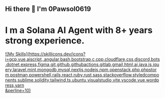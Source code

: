 ## Hi there 👋 I'm 0Pawsol0619

# I m a Solana AI Agent with 8+ years strong experience.


[![My Skills](https://skillicons.dev/icons?i=gcp,vue,aiscript,,angular,bash,bootstrap,c,cpp,cloudflare,css,discord,bots,dotnet,express,figma,git,github,githubactions,gitlab,gmail,html,ai,java,js,jquery,laravel,mint,mongodb,mysql,nextjs,nodejs,npm,openstack,php,phpstorm,postman,powershell,rails,react,ruby,rust,sass,stackoverflow,styledcomponents,sublime,solidity,tailwind,ts,ubuntu,visualstudio,vite,vscode,vue,wordpress,yarn	
&perline=10)](https://skillicons.dev)



<!--
**0Pawsol0619/0Pawsol0619** is a ✨ _special_ ✨ repository because its `README.md` (this file) appears on your GitHub profile.

Here are some ideas to get you started:

- 🔭 I’m currently working on ...
- 🌱 I’m currently learning ...
- 👯 I’m looking to collaborate on ...
- 🤔 I’m looking for help with ...
- 💬 Ask me about ...
- 📫 How to reach me: ...
- 😄 Pronouns: ...
- ⚡ Fun fact: ...
-->
